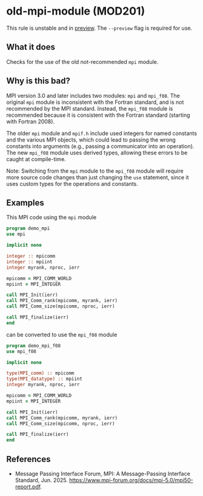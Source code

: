 # old-mpi-module (MOD201)
This rule is unstable and in [preview](../preview.md). The `--preview` flag is required for use.

## What it does
Checks for the use of the old not-recommended `mpi` module.

## Why is this bad?
MPI version 3.0 and later includes two modules: `mpi` and `mpi_f08`.
The original `mpi` module is inconsistent with the Fortran standard, and
is not recommended by the MPI standard. Instead, the `mpi_f08` module is
recommended because it is consistent with the Fortran standard (starting
with Fortran 2008).

The older `mpi` module and `mpif.h` include used integers for named
constants and the various MPI objects, which could lead to passing the wrong
constants into arguments (e.g., passing a communicator into an operation).
The new `mpi_f08` module uses derived types, allowing these errors to be
caught at compile-time.

Note: Switching from the `mpi` module to the `mpi_f08` module will require more
source code changes than just changing the `use` statement, since it uses
custom types for the operations and constants.

## Examples

This MPI code using the `mpi` module

```f90
program demo_mpi
use mpi

implicit none

integer :: mpicomm
integer :: mpiint
integer myrank, nproc, ierr

mpicomm = MPI_COMM_WORLD
mpiint = MPI_INTEGER

call MPI_Init(ierr)
call MPI_Comm_rank(mpicomm, myrank, ierr)
call MPI_Comm_size(mpicomm, nproc, ierr)

call MPI_finalize(ierr)
end
```

can be converted to use the `mpi_f08` module

```f90
program demo_mpi_f08
use mpi_f08

implicit none

type(MPI_comm) :: mpicomm
type(MPI_datatype) :: mpiint
integer myrank, nproc, ierr

mpicomm = MPI_COMM_WORLD
mpiint = MPI_INTEGER

call MPI_Init(ierr)
call MPI_Comm_rank(mpicomm, myrank, ierr)
call MPI_Comm_size(mpicomm, nproc, ierr)

call MPI_finalize(ierr)
end
```

## References
- Message Passing Interface Forum, MPI: A Message-Passing Interface Standard, Jun. 2025.
  https://www.mpi-forum.org/docs/mpi-5.0/mpi50-report.pdf.
